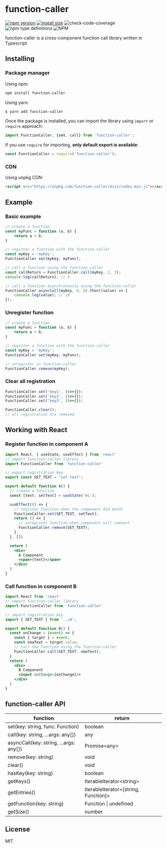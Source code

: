# function-caller 
[![npm version](https://img.shields.io/npm/v/function-caller)](https://www.npmjs.com/package/function-caller) [![install size](https://img.shields.io/badge/dynamic/json?url=https://packagephobia.com/v2/api.json?p=function-caller&query=$.install.pretty&label=install%20size&style=flat-square)](https://packagephobia.now.sh/result?p=function-caller) ![check-code-coverage](https://img.shields.io/badge/code--coverage-100%25-brightgreen) ![npm type definitions](https://img.shields.io/npm/types/function-caller) ![NPM](https://img.shields.io/npm/l/function-caller)


function-caller is a cross-component function call library written in Typescript

## Installing

### Package manager

Using npm:

```bash
npm install function-caller
```

Using yarn:

```bash
$ yarn add function-caller
```

Once the package is installed, you can import the library using `import` or `require` approach:

```js
import FunctionCaller, {set, call} from 'function-caller';
```

If you use `require` for importing, **only default export is available**:

```js
const FunctionCaller = require('function-caller');
```

### CDN

Using unpkg CDN:

```html
<script src="https://unpkg.com/function-caller/dist/index.min.js"></script>
```

## Example

### Basic example

```js
// create a function
const myFunc = function (a, b) {
    return a + b;
}

// register a function with the function-caller
const myKey = 'myKey';
FunctionCaller.set(myKey, myFunc);

// call a function using the function-caller
const callReturn = FunctionCaller.call(myKey, 2, 3);
console.log(callReturn); // 5

// call a function asynchronously using the function-caller
FunctionCaller.asyncCall(myKey, 4, 6).then((value) => {
    console.log(value); // 10
}); 
```

### Unregister function

```js
// create a function
const myFunc = function (a, b) {
    return a + b;
}

// register a function with the function-caller
const myKey = 'myKey';
FunctionCaller.set(myKey, myFunc);

// unregister in function-caller
FunctionCaller.remove(myKey);
```

### Clear all registration

```js
FunctionCaller.set('key1', ()=>{});
FunctionCaller.set('key2', ()=>{});
FunctionCaller.set('key3', ()=>{});

FunctionCaller.clear();
// all registration are removed
```

## Working with React

### Register function in component A

```jsx
import React, { useState, useEffect } from 'react'
// import function-caller library
import FunctionCaller from 'function-caller'

// export registration key
export const SET_TEXT = "set text";

export default function A() {
  // create a function
  const [text, setText] = useState('Hi');

  useEffect(() => {
    // register function when the component did mount
    FunctionCaller.set(SET_TEXT, setText);
    return () => {
      // unregister function when component will unmount
      FunctionCaller.remove(SET_TEXT);
    }
  }, [])

  return (
    <div>
      A Component
      <span>{text}</span>
    </div>
  )
}
```

### Call function in component B

```jsx
import React from 'react'
// import function-caller library
import FunctionCaller from 'function-caller'

// import registration key
import { SET_TEXT } from '../A';

export default function B() {
  const onChange = (event) => {
    const { target } = event;
    const newText = target.value;
    // call the function using the function-caller
    FunctionCaller.call(SET_TEXT, newText);
  }
  return (
    <div>
      B Component
      <input onChange={onChange}/>
    </div>
  )
}
```

## function-caller API

| function                               | return                                            |
| -------------------------------------- | ------------------------------------------------- |
| set(key: string, func: Function)       | boolean                                           |
| call(key: string, ...args: any[])      | any                                               |
| asyncCall(key: string, ...args: any[]) | Promise\<any>                                     |
| remove(key: string)                    | void                                              |
| clear()                                | void                                              |
| hasKey(key: string)                    | boolean                                           |
| getKeys()                              | IterableIterator\<string>                         |
| getEntries()                           | IterableIterator<[string, Function]>              |
| getFunction(key: string)               | Function                             \| undefined |
| getSize()                              | number                                            |

## License
MIT